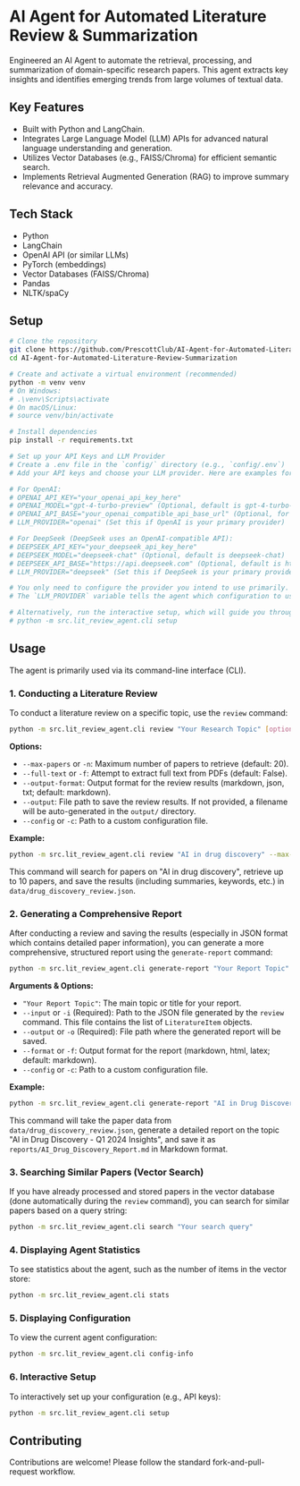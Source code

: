 # AI Agent for Automated Literature Review & Summarization

Engineered an AI Agent to automate the retrieval, processing, and summarization of domain-specific research papers. This agent extracts key insights and identifies emerging trends from large volumes of textual data.

## Key Features

- Built with Python and LangChain.
- Integrates Large Language Model (LLM) APIs for advanced natural language understanding and generation.
- Utilizes Vector Databases (e.g., FAISS/Chroma) for efficient semantic search.
- Implements Retrieval Augmented Generation (RAG) to improve summary relevance and accuracy.

## Tech Stack

- Python
- LangChain
- OpenAI API (or similar LLMs)
- PyTorch (embeddings)
- Vector Databases (FAISS/Chroma)
- Pandas
- NLTK/spaCy

## Setup

```bash
# Clone the repository
git clone https://github.com/PrescottClub/AI-Agent-for-Automated-Literature-Review-Summarization.git
cd AI-Agent-for-Automated-Literature-Review-Summarization

# Create and activate a virtual environment (recommended)
python -m venv venv
# On Windows:
# .\venv\Scripts\activate
# On macOS/Linux:
# source venv/bin/activate

# Install dependencies
pip install -r requirements.txt

# Set up your API Keys and LLM Provider
# Create a .env file in the `config/` directory (e.g., `config/.env`)
# Add your API keys and choose your LLM provider. Here are examples for OpenAI and DeepSeek:

# For OpenAI:
# OPENAI_API_KEY="your_openai_api_key_here"
# OPENAI_MODEL="gpt-4-turbo-preview" (Optional, default is gpt-4-turbo-preview)
# OPENAI_API_BASE="your_openai_compatible_api_base_url" (Optional, for custom OpenAI-compatible APIs like local LLMs)
# LLM_PROVIDER="openai" (Set this if OpenAI is your primary provider)

# For DeepSeek (DeepSeek uses an OpenAI-compatible API):
# DEEPSEEK_API_KEY="your_deepseek_api_key_here"
# DEEPSEEK_MODEL="deepseek-chat" (Optional, default is deepseek-chat)
# DEEPSEEK_API_BASE="https://api.deepseek.com" (Optional, default is https://api.deepseek.com)
# LLM_PROVIDER="deepseek" (Set this if DeepSeek is your primary provider)

# You only need to configure the provider you intend to use primarily.
# The `LLM_PROVIDER` variable tells the agent which configuration to use.

# Alternatively, run the interactive setup, which will guide you through these settings:
# python -m src.lit_review_agent.cli setup
```

## Usage

The agent is primarily used via its command-line interface (CLI).

### 1. Conducting a Literature Review

To conduct a literature review on a specific topic, use the `review` command:

```bash
python -m src.lit_review_agent.cli review "Your Research Topic" [options]
```

**Options:**

*   `--max-papers` or `-n`: Maximum number of papers to retrieve (default: 20).
*   `--full-text` or `-f`: Attempt to extract full text from PDFs (default: False).
*   `--output-format`: Output format for the review results (markdown, json, txt; default: markdown).
*   `--output`: File path to save the review results. If not provided, a filename will be auto-generated in the `output/` directory.
*   `--config` or `-c`: Path to a custom configuration file.

**Example:**

```bash
python -m src.lit_review_agent.cli review "AI in drug discovery" --max-papers 10 --output-format json --output data/drug_discovery_review.json
```

This command will search for papers on "AI in drug discovery", retrieve up to 10 papers, and save the results (including summaries, keywords, etc.) in `data/drug_discovery_review.json`.

### 2. Generating a Comprehensive Report

After conducting a review and saving the results (especially in JSON format which contains detailed paper information), you can generate a more comprehensive, structured report using the `generate-report` command:

```bash
python -m src.lit_review_agent.cli generate-report "Your Report Topic" --input path/to/review_results.json --output path/to/your_report.md [options]
```

**Arguments & Options:**

*   `"Your Report Topic"`: The main topic or title for your report.
*   `--input` or `-i` (Required): Path to the JSON file generated by the `review` command. This file contains the list of `LiteratureItem` objects.
*   `--output` or `-o` (Required): File path where the generated report will be saved.
*   `--format` or `-f`: Output format for the report (markdown, html, latex; default: markdown).
*   `--config` or `-c`: Path to a custom configuration file.

**Example:**

```bash
python -m src.lit_review_agent.cli generate-report "AI in Drug Discovery - Q1 2024 Insights" --input data/drug_discovery_review.json --output reports/AI_Drug_Discovery_Report.md --format markdown
```

This command will take the paper data from `data/drug_discovery_review.json`, generate a detailed report on the topic "AI in Drug Discovery - Q1 2024 Insights", and save it as `reports/AI_Drug_Discovery_Report.md` in Markdown format.

### 3. Searching Similar Papers (Vector Search)

If you have already processed and stored papers in the vector database (done automatically during the `review` command), you can search for similar papers based on a query string:

```bash
python -m src.lit_review_agent.cli search "Your search query"
```

### 4. Displaying Agent Statistics

To see statistics about the agent, such as the number of items in the vector store:

```bash
python -m src.lit_review_agent.cli stats
```

### 5. Displaying Configuration

To view the current agent configuration:

```bash
python -m src.lit_review_agent.cli config-info
```

### 6. Interactive Setup

To interactively set up your configuration (e.g., API keys):

```bash
python -m src.lit_review_agent.cli setup
```

## Contributing

Contributions are welcome! Please follow the standard fork-and-pull-request workflow. 